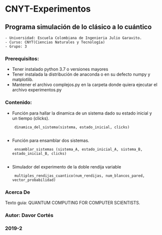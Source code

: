 # CNYT-Experimentos
## Programa simulación de lo clásico a lo cuántico

    - Universidad: Escuela Colombiana de Ingenieria Julio Garavito.
    - Curso: CNYT(Ciencias Naturales y Tecnología)
    - Grupo: 3




### Prerequisitos:
 - Tener instalado python 3.7 o versiones mayores
 - Tener instalada la distribución de anaconda o en su defecto numpy y matplotlib.
 - Mantener el archivo complejos.py en la carpeta donde quiera ejecutar el archivo experimentos.py

### Contenido:
 - Función para hallar la dinamica de un sistema dado su estado inicial y un tiempo (clicks).
   ```
    dinamica_del_sistema(sistema, estado_inicial, clicks)
    
   ```
 - Función para ensamblar dos sistemas.
   ```
    ensamblar_sistemas (sistema_A, estado_inicial_A, sistema_B, estado_inicial_B, clicks)
    
   ```
 - Simulador del experimento de la doble rendija variable
   ```
    multiples_rendijas_cuantico(num_rendijas, num_blancos_pared, vector_probabilidad)
   
   ```
 ### Acerca De
 
 Texto guia: QUANTUM COMPUTING FOR
COMPUTER SCIENTISTS.  


### Autor: Davor Cortés
### 2019-2

